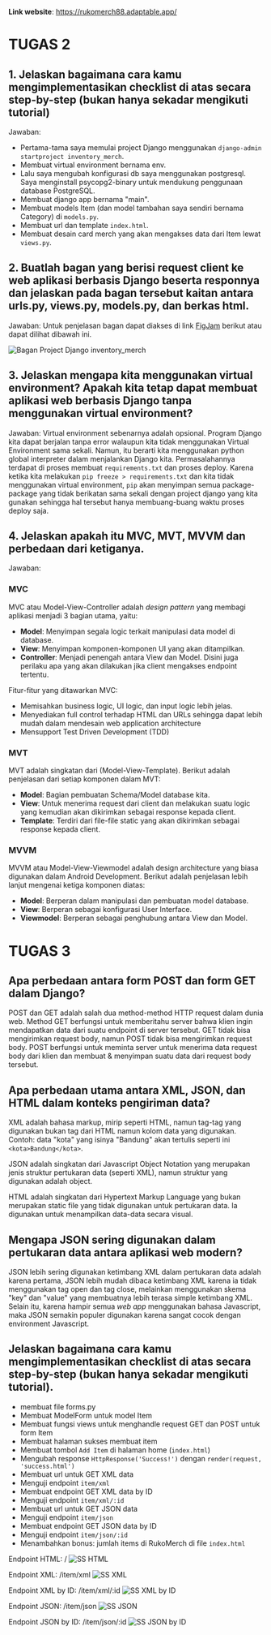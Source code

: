 **Link website**: https://rukomerch88.adaptable.app/

# TUGAS 2

## 1. Jelaskan bagaimana cara kamu mengimplementasikan checklist di atas secara step-by-step (bukan hanya sekadar mengikuti tutorial)

Jawaban:

- Pertama-tama saya memulai project Django menggunakan `django-admin startproject inventory_merch`.
- Membuat virtual environment bernama env.
- Lalu saya mengubah konfigurasi db saya menggunakan postgresql. Saya menginstall psycopg2-binary untuk mendukung penggunaan database PostgreSQL.
- Membuat django app bernama "main".
- Membuat models Item (dan model tambahan saya sendiri bernama Category) di `models.py`.
- Membuat url dan template `index.html`.
- Membuat desain card merch yang akan mengakses data dari Item lewat `views.py`.

## 2. Buatlah bagan yang berisi request client ke web aplikasi berbasis Django beserta responnya dan jelaskan pada bagan tersebut kaitan antara urls.py, views.py, models.py, dan berkas html.

Jawaban: Untuk penjelasan bagan dapat diakses di link [FigJam](https://www.figma.com/file/kJ66qnnWO3iNRDp56QetQw/Diagram-Tugas-2-PBP?type=whiteboard&node-id=0%3A1&t=ZFTsJmHFOS2rQuyV-1) berikut atau dapat dilihat dibawah ini.

![Bagan Project Django inventory_merch](/Diagram%20Tugas%202%20PBP.png)

## 3. Jelaskan mengapa kita menggunakan virtual environment? Apakah kita tetap dapat membuat aplikasi web berbasis Django tanpa menggunakan virtual environment?

Jawaban: Virtual environment sebenarnya adalah opsional. Program Django kita dapat berjalan tanpa error walaupun kita tidak menggunakan Virtual Environment sama sekali. Namun, itu berarti kita menggunakan python global interpreter dalam menjalankan Django kita. Permasalahannya terdapat di proses membuat `requirements.txt` dan proses deploy. Karena ketika kita melakukan `pip freeze > requirements.txt` dan kita tidak menggunakan virtual environment, `pip` akan menyimpan semua package-package yang tidak berikatan sama sekali dengan project django yang kita gunakan sehingga hal tersebut hanya membuang-buang waktu proses deploy saja.

## 4. Jelaskan apakah itu MVC, MVT, MVVM dan perbedaan dari ketiganya.

Jawaban:

### MVC

MVC atau Model-View-Controller adalah _design pattern_ yang membagi aplikasi menjadi 3 bagian utama, yaitu:

- **Model**: Menyimpan segala logic terkait manipulasi data model di database.
- **View**: Menyimpan komponen-komponen UI yang akan ditampilkan.
- **Controller**: Menjadi penengah antara View dan Model. Disini juga perilaku apa yang akan dilakukan jika client mengakses endpoint tertentu.

Fitur-fitur yang ditawarkan MVC:

- Memisahkan business logic, UI logic, dan input logic lebih jelas.
- Menyediakan full control terhadap HTML dan URLs sehingga dapat lebih mudah dalam mendesain web application architecture
- Mensupport Test Driven Development (TDD)

### MVT

MVT adalah singkatan dari (Model-View-Template). Berikut adalah penjelasan dari setiap komponen dalam MVT:

- **Model**: Bagian pembuatan Schema/Model database kita.
- **View**: Untuk menerima request dari client dan melakukan suatu logic yang kemudian akan dikirimkan sebagai response kepada client.
- **Template**: Terdiri dari file-file static yang akan dikirimkan sebagai response kepada client.

### MVVM

MVVM atau Model-View-Viewmodel adalah design architecture yang biasa digunakan dalam Android Development. Berikut adalah penjelasan lebih lanjut mengenai ketiga komponen diatas:

- **Model**: Berperan dalam manipulasi dan pembuatan model database.
- **View**: Berperan sebagai konfigurasi User Interface.
- **Viewmodel**: Berperan sebagai penghubung antara View dan Model.

# TUGAS 3

## Apa perbedaan antara form POST dan form GET dalam Django?

POST dan GET adalah salah dua method-method HTTP request dalam dunia web. Method GET berfungsi untuk memberitahu server bahwa klien ingin mendapatkan data dari suatu endpoint di server tersebut. GET tidak bisa mengirimkan request body, namun POST tidak bisa mengirimkan request body. POST berfungsi untuk meminta server untuk menerima data request body dari klien dan membuat & menyimpan suatu data dari request body tersebut.

## Apa perbedaan utama antara XML, JSON, dan HTML dalam konteks pengiriman data?

XML adalah bahasa markup, mirip seperti HTML, namun tag-tag yang digunakan bukan tag dari HTML namun kolom data yang digunakan. Contoh: data "kota" yang isinya "Bandung" akan tertulis seperti ini `<kota>Bandung</kota>`.

JSON adalah singkatan dari Javascript Object Notation yang merupakan jenis struktur pertukaran data (seperti XML), namun struktur yang digunakan adalah object.

HTML adalah singkatan dari Hypertext Markup Language yang bukan merupakan static file yang tidak digunakan untuk pertukaran data. Ia digunakan untuk menampilkan data-data secara visual.

## Mengapa JSON sering digunakan dalam pertukaran data antara aplikasi web modern?

JSON lebih sering digunakan ketimbang XML dalam pertukaran data adalah karena pertama, JSON lebih mudah dibaca ketimbang XML karena ia tidak menggunakan tag open dan tag close, melainkan menggunakan skema "key" dan "value" yang membuatnya lebih terasa simple ketimbang XML. Selain itu, karena hampir semua _web app_ menggunakan bahasa Javascript, maka JSON semakin populer digunakan karena sangat cocok dengan environment Javascript.

## Jelaskan bagaimana cara kamu mengimplementasikan checklist di atas secara step-by-step (bukan hanya sekadar mengikuti tutorial).

- membuat file forms.py
- Membuat ModelForm untuk model Item
- Membuat fungsi views untuk menghandle request GET dan POST untuk form Item
- Membuat halaman sukses membuat item
- Membuat tombol `Add Item` di halaman home (`index.html`)
- Mengubah response `HttpResponse('Success!')` dengan `render(request, 'success.html')`
- Membuat url untuk GET XML data
- Menguji endpoint `item/xml`
- Membuat endpoint GET XML data by ID
- Menguji endpoint `item/xml/:id`
- Membuat url untuk GET JSON data
- Menguji endpoint `item/json`
- Membuat endpoint GET JSON data by ID
- Menguji endpoint `item/json/:id`
- Menambahkan bonus: jumlah items di RukoMerch di file `index.html`

Endpoint HTML: /
![SS HTML](/HTML.png)

Endpoint XML: /item/xml
![SS XML](/XML.png)

Endpoint XML by ID: /item/xml/:id
![SS XML by ID](/XML%20by%20ID.png)

Endpoint JSON: /item/json
![SS JSON](/JSON.png)

Endpoint JSON by ID: /item/json/:id
![SS JSON by ID](/JSON%20by%20ID.png)
